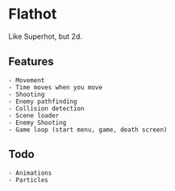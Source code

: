 # Flathot
Like Superhot, but 2d.

## Features
    - Movement
    - Time moves when you move
    - Shooting
    - Enemy pathfinding
    - Collision detection
    - Scene loader
    - Enemy Shooting
    - Game loop (start menu, game, death screen)

## Todo
    - Animations
    - Particles
